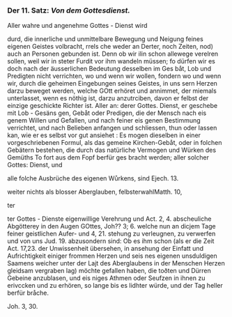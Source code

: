 
<!-- Seie 36; content-0054.xml -->

### Der 11. Satz: *Von dem Gottesdienst.*


Aller wahre und angenehme Gottes - Dienst wird

durd, die innerliche und unmittelbare Bewegung
und Neigung feines eigenen Geistes volbracht, rrels
che weder an Derter, noch Zeiten, nod) auch an
Personen gebunden ist. Denn ob wir ilin schon
allewege verelren sollen, weil wir in steter Furdit
vor ihm wandeln müssen; fo dürfen wir es doch
nach der äusserlichen Bedeutung desselben im Ges
 båt, Lob und Predigten nicht verrichten, wo und
wenn wir wollen, fondern wo und wenn wir, durch
 die geheimen Eingebungen seines Geistes, in uns
 sern Herzen darzu beweget werden, welche GOtt
 erhöret und annimmet, der miemals unterlasset,
wenn es nöthig ist, darzu anzutrciben, davon er
 felbst der einzige geschickte Richter ist. Aller an:
 derer Gottes. Dienst, er geschebe mit Lob - Gesäns
 gen, Gebåt oder Predigen, die der Mensch nach eis
 genem Willen und Gefallen, und nach feiner eis
 genen Bestimmung verrichtet, und nach Belieben
 anfangen und schliessen, thun oder lassen kan, wie
  er es selbst vor gut ansiehet : Es mogen dieselben
 in einer vorgeschriebenen Formul, als das gemeine
 Kirchen-Gebåt, oder in folchen Gebätern bestehen,
 die durch das natürliche Vermogen und Würken
 des Gemüths To fort aus dem Fopf berfür ges
 bracht werden; aller solcher Gottes: Dienst, und

alle folche Ausbrüche des eigenen Wůrkens, sind Ejech. 13.

weiter nichts als blosser Aberglauben, felbsterwahlMatth. 10,

ter

ter Gottes - Dienste eigenwillige Verehrung und Act. 2, 4. abscheuliche
Abgötterey in den Augen GOttes, Joh?? 3; 6. welche nun an dicjem Tage
feiner geistlichen Aufer- und 4, 21. stehung zu verleugnen, zu verwerfen
und von uns Jud. 19. abzusondern sind: Ob es ihm schon (als er die Zeit
Act. 17,23. der Unwissenheit übersehen, in ansehung der Einfatt und
Aufrichtigkeit einiger frommen Herzen und seis nes eigenen unsduldigen
Saamens weicher unter der Lajt des Aberglaubens in der Menschen Herzen
gleidsam vergraben lag) möchte gefallen haben, die toðten und Dürren Gebeine
anzublasen, und eis niges Athmen oder Seufzen in ihnen zu erivccken und
zu erhören, so lange bis es lidhter würde, und der Tag heller berfür bråche.

Joh. 3, 30.

<!-- Seie 37; content-0054.xml -->

<!-- OCR fehlt! -->